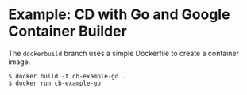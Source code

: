 # Example: CD with Go and Google Container Builder

The `dockerbuild` branch uses a simple Dockerfile to create a
container image.

    $ docker build -t cb-example-go .
	$ docker run cb-example-go
